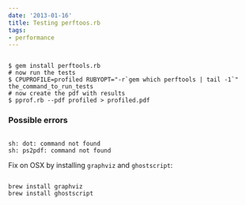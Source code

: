 ```yaml
---
date: '2013-01-16'
title: Testing perftoos.rb
tags:
- performance
---
```



<pre><code class="language-shell">
$ gem install perftools.rb
# now run the tests
$ CPUPROFILE=profiled RUBYOPT="-r`gem which perftools | tail -1`" the_command_to_run_tests
# now create the pdf with results
$ pprof.rb --pdf profiled > profiled.pdf
</code></pre>


### Possible errors

<pre><code class="language-shell">
sh: dot: command not found
sh: ps2pdf: command not found
</code></pre>

Fix on OSX by installing `graphviz` and `ghostscript`:

<pre><code class="language-shell">
brew install graphviz
brew install ghostscript
</code></pre>

